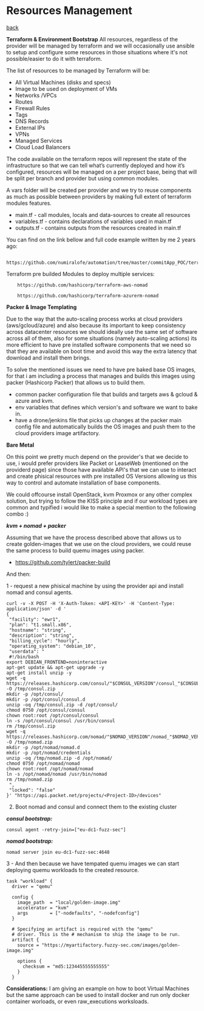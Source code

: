 # Resources Management
[back](../README.md)

**Terraform & Environment Bootstrap**
All resources, regardless of the provider will be managed by terraform and we will occasionally use ansible to setup and configure some resources in those situations where it's not possible/easier to do it with terraform.

The list of resources to be managed by Terraform  will be:

- All Virtual Machines (disks and specs)
- Image to be used on deployment of VMs
- Networks /VPCs
- Routes
- Firewall Rules
- Tags
- DNS Records
- External IPs
- VPNs
- Managed Services
- Cloud Load Balancers

The code available on the terraform repos will represent the state of the infrastructure so that we can tell what’s currently deployed and how it’s configured, resources will be managed on a per project base, being that will be split per branch and provider but using common modules.

A vars folder will be created per provider and we try to reuse components as much as possible between providers by making full extent of terraform modules features.

* main.tf - call modules, locals and data-sources to create all resources
* variables.tf - contains declarations of variables used in main.tf
* outputs.tf - contains outputs from the resources created in main.tf


You can find on the link bellow and full code example written by me 2 years ago:

        https://github.com/numiralofe/automation/tree/master/commitApp_POC/terraform

Terraform pre builded Modules to deploy multiple services:

        https://github.com/hashicorp/terraform-aws-nomad
        
        https://github.com/hashicorp/terraform-azurerm-nomad



**Packer & Image Templating**

Due to the way that the auto-scaling process works at cloud providers (aws/gcloud/azure) and also because its important to keep consistency across datacenter resources we should ideally use the same set of software across all of them, also for some situations (namely auto-scaling actions) its more efficient to have pre installed software components that we need so that they are available on boot time and avoid this way the extra latency that download and install them brings. 

To solve the mentioned issues we need to have pre baked base OS images, for that i am including  a process that manages and builds this images using packer (Hashicorp Packer) that allows us to build them.

* common packer configuration file that builds and targets aws & gcloud & azure and kvm.
* env variables that defines which version's and software we want to bake in.
* have a drone/jenkins file that picks up changes at the packer main config file and automatically builds the OS images and push them to the cloud providers image artifactory.

**Bare Metal**

On this point we pretty much depend on the provider's that we decide to use, i would prefer providers like Packet or LeaseWeb (mentioned on the providerd page) since those have available API's that we can use to interact and create phisical resources with pre installed OS Versions allowing us this way to control and automate installation of base components.

We could offcourse install OpenStack, kvm Proxmox or any other complex solution, but trying to follow the KISS principle and if our workload types are common and typified i would like to make a special mention to the following combo :)

***kvm + nomad + packer***

Assuming that we have the process described above that allows us to create golden-images that we use on the cloud providers, we could reuse the same process to build quemu images using packer.

* https://github.com/tylert/packer-build

And then:

1 - request a new phisical machine by using the provider api and install nomad and consul agents.
```
curl -v -X POST -H 'X-Auth-Token: <API-KEY>' -H 'Content-Type: application/json' -d '
{
 "facility": "ewr1",
 "plan": "t1.small.x86",
 "hostname": "string",
 "description": "string",
 "billing_cycle": "hourly",
 "operating_system": "debian_10",
 "userdata": "
 #!/bin/bash 
export DEBIAN_FRONTEND=noninteractive 
apt-get update && apt-get upgrade -y 
apt-get install unzip -y
wget -q https://releases.hashicorp.com/consul/"$CONSUL_VERSION"/consul_"$CONSUL_VERSION"_linux_amd64.zip -O /tmp/consul.zip
mkdir -p /opt/consul/
mkdir -p /opt/consul/consul.d
unzip -oq /tmp/consul.zip -d /opt/consul/
chmod 0750 /opt/consul/consul
chown root:root /opt/consul/consul
ln -s /opt/consul/consul /usr/bin/consul 
rm /tmp/consul.zip
wget -q https://releases.hashicorp.com/nomad/"$NOMAD_VERSION"/nomad_"$NOMAD_VERSION"_linux_amd64.zip -O /tmp/nomad.zip
mkdir -p /opt/nomad/nomad.d 
mkdir -p /opt/nomad/credentials
unzip -oq /tmp/nomad.zip -d /opt/nomad/
chmod 0750 /opt/nomad/nomad
chown root:root /opt/nomad/nomad
ln -s /opt/nomad/nomad /usr/bin/nomad
rm /tmp/nomad.zip
 ",
 "locked": "false"
}' "https://api.packet.net/projects/<Project-ID>/devices"
```

2. Boot nomad and consul and connect them to the existing cluster

***consul bootstrap:***
```
consul agent -retry-join=["eu-dc1-fuzz-sec"]
```

***nomad bootstrap:***
```
nomad server join eu-dc1-fuzz-sec:4648
```

3 -  And then because we have tempated quemu images we can start deploying quemu workloads to the created resource.

```
task "workload" {
  driver = "qemu"

  config {
    image_path  = "local/golden-image.img"
    accelerator = "kvm"
    args        = ["-nodefaults", "-nodefconfig"]
  }

  # Specifying an artifact is required with the "qemu"
  # driver. This is the # mechanism to ship the image to be run.
  artifact {
    source = "https://myartifactory.fuzzy-sec.com/images/golden-image.img"

    options {
      checksum = "md5:123445555555555"
    }
  }
```

**Considerations:** I am giving an example on how to boot Virtual Machines but the same  approach can be used to install docker and run only docker container worloads, or even raw_executions worksloads.




